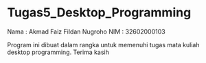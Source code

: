 # Tugas5_Desktop_Programming
Nama  : Akmad Faiz Fildan Nugroho
NIM   : 32602000103

Program ini dibuat dalam rangka untuk memenuhi tugas mata kuliah desktop programming. Terima kasih
